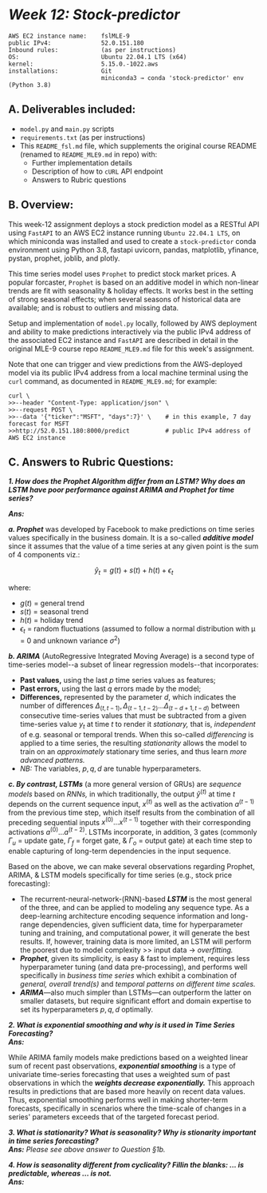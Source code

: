 # ___Week 12: Stock-predictor___  

```
AWS EC2 instance name:    fslMLE-9
public IPv4:              52.0.151.180
Inbound rules:            (as per instructions)
OS:                       Ubuntu 22.04.1 LTS (x64)
kernel:                   5.15.0.-1022.aws
installations:            Git
                          miniconda3 → conda 'stock-predictor' env (Python 3.8)
```

## A. Deliverables included:  
*  `model.py` and `main.py` scripts  
*  `requirements.txt` (as per instructions)  
*  This `README_fsl.md` file, which supplements the original course README (renamed to `README_MLE9.md` in repo) with:  
    *  Further implementation details
    *  Description of how to `cURL` API endpoint  
    *  Answers to Rubric questions  


## B. Overview:  
  
This week-12 assignment deploys a stock prediction model as a RESTful API using `FastAPI` to an AWS EC2 instance running `Ubuntu 22.04.1 LTS`, on which miniconda was installed and used to create  a `stock-predictor` conda environment using Python 3.8, fastapi uvicorn, pandas, matplotlib, yfinance, pystan, prophet, joblib, and plotly.

This time series model uses `Prophet` to predict stock market prices. A popular forcaster, `Prophet` is based on an additive model in which non-linear trends are fit with seasonality & holiday effects. It works best in the setting of strong seasonal effects; when several seasons of historical data are available; and is robust to outliers and missing data.

Setup and implementation of `model.py` locally, followed by AWS deployment and ability to make predictions  interactively via the public IPv4 address of the associated EC2 instance and `FastAPI` are described in detail  in the original MLE-9 course repo `README_MLE9.md` file for this week's assignment.  

Note that one can trigger and view predictions from the AWS-deployed model via its public IPv4 address from a local machine terminal using the `curl` command, as documented in `README_MLE9.md`; for example: 

```
curl \
>>--header "Content-Type: application/json" \
>>--request POST \
>>--data '{"ticker":"MSFT", "days":7}' \    # in this example, 7 day forecast for MSFT
>>http://52.0.151.180:8000/predict          # public IPv4 address of AWS EC2 instance
```
  

## C. Answers to Rubric Questions:  

___1. How does the Prophet Algorithm differ from an LSTM? Why does an LSTM have poor performance against ARIMA and Prophet for time series?___  

___Ans:___  
  
___a. Prophet___ was developed by Facebook to make predictions on time series values specifically in the business domain. It is a so-called ___additive model___ since it assumes that the value of a time series at any given point is the sum of 4 components viz.:  

```math
\hat{y}_t = g(t) + s(t) + h(t) + \epsilon_t
```
where:  
* $g(t)$ = general trend  
* $s(t)$ = seasonal trend  
* $h(t)$ = holiday trend  
* $\epsilon_t$ = random fluctuations (assumed to follow a normal distribution with μ = 0 and unknown variance $\sigma^2$)
	
	  
___b. ARIMA___ (AutoRegressive Integrated Moving Average) is a second type of time-series model--a subset of linear regression models--that incorporates:  
*  __Past values,__ using the last $p$ time series values as features;  
*  __Past errors,__ using the last $q$ errors made by the model;  
*  __Differences,__ represented by the parameter $d$, which indicates the number of differences $\Delta_{(t, t-1)}, \Delta_{(t-1, t-2)}...\Delta_{(t-d+1, t-d)}$ between consecutive time-series values that must be subtracted from a given time-series value $y_t$ at time $t$ to render it _stationary,_ that is, _independent_ of e.g. seasonal or temporal trends. When this so-called _differencing_ is applied to a time series, the resulting _stationarity_ allows the model to train on an _approximately_ stationary time series, and thus learn _more advanced patterns._
*  _NB:_ The variables, $p, q, d$ are tunable hyperparameters.  
  
    
    
___c. By contrast, LSTMs___ (a more general version of GRUs) are _sequence models_ based on _RNNs,_ in which traditionally, the output $\hat{y}^{(t)}$ at time $t$ depends on the current sequence input, $x^{(t)}$ as well as the activation $a^{(t-1)}$ from the previous time step, which itself results from the combination of all preceding sequential inputs $x^{(0)}...x^{(t-1)}$ together with their corresponding activations $a^{(0)}...a^{(t-2)}$. LSTMs incorporate, in addition, 3 gates (commonly $\Gamma_u$ = update gate, $\Gamma_f$ = forget gate, & $\Gamma_o$ = output gate) at each time step to enable capturing of long-term dependencies in the input sequence.  
  
  

Based on the above, we can make several observations regarding Prophet, ARIMA, & LSTM models specifically for time series (e.g., stock price forecasting):    
*  The recurrent-neural-network-(RNN)-based ___LSTM___ is the most general of the three, and can be applied to modeling any sequence type. As a deep-learning architecture encoding sequence information and long-range dependencies, given sufficient data, time for hyperparameter tuning and training, and computational power, it will generate the best results. If, however, training data is more limited, an LSTM will perform the poorest due to model complexity >> input data → _overfitting._  
*  ___Prophet___, given its simplicity, is easy & fast to implement, requires less hyperparameter tuning (and data pre-processing), and performs well specifically in _business time series_ which exhibit a combination of _general, overall trend(s)_ and _temporal patterns on different time scales._  
*  ___ARIMA___—also much simpler than LSTMs—can outperform the latter on smaller datasets, but require significant effort and domain expertise to set its hyperparameters $p, q, d$ optimally.  

  
  
___2. What is exponential smoothing and why is it used in Time Series Forecasting?___  
___Ans:___  
  
While ARIMA family models make predictions based on a weighted linear sum of recent past observations, ___exponential smoothing___ is a type of univariate time-series forecasting that uses a weighted sum of past observations in which the ___weights decrease exponentially.___ This approach results in predictions that are based more heavily on recent data values. Thus, exponential smoothing performs well in making shorter-term forecasts, specifically in scenarios where the time-scale of changes in a series' parameters exceeds that of the targeted forecast period.  
  
    
 ___3. What is stationarity? What is seasonality? Why is stionarity important in time series forecasting?___  
 ___Ans:___ _Please see above answer to Question §1b._  
   
     
       
 ___4. How is seasonality different from cyclicality? Fillin the blanks: ... is predictable, whereas ... is not.___  
 ___Ans:___  
   
 
